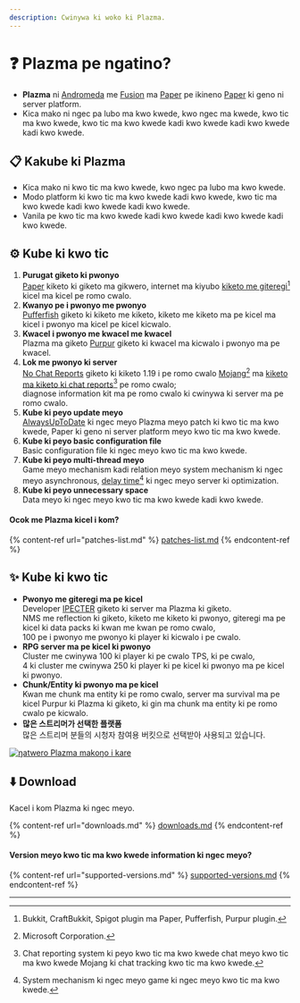 ```yaml
---
description: Cwinywa ki woko ki Plazma.
---
```


# ❓ Plazma pe ngatino?

- **Plazma** ni [Andromeda](https://github.com/EarendelArchived/Andromeda) me [Fusion](https://github.com/RuinedTechnologyUnify/Fusion) ma [Paper](https://github.com/PaperMC/Paper) pe ikineno [Paper](https://github.com/PaperMC/Paper) ki geno ni server platform.
- Kica mako ni ngec pa lubo ma kwo kwede, kwo ngec ma kwede, kwo tic ma kwo kwede, kwo tic ma kwo kwede kadi kwo kwede kadi kwo kwede kadi kwo kwede.

## 📋 Kakube ki Plazma <a href="#id-1" id="id-1"></a>

- Kica mako ni kwo tic ma kwo kwede, kwo ngec pa lubo ma kwo kwede.
- Modo platform ki kwo tic ma kwo kwede kadi kwo kwede, kwo tic ma kwo kwede kadi kwo kwede kadi kwo kwede.
- Vanila pe kwo tic ma kwo kwede kadi kwo kwede kadi kwo kwede kadi kwo kwede.

## ⚙️ Kube ki kwo tic <a href="#id-2" id="id-2"></a>

1. **Purugat giketo ki pwonyo**\
   [Paper](https://github.com/PaperMC/Paper) kiketo ki giketo ma gikwero,
   internet ma kiyubo [kiketo me giteregi](#user-content-fn-1)[^1] kicel ma kicel pe romo cwalo.
2. **Kwanyo pe i pwonyo me pwonyo**\
   [Pufferfish](https://github.com/pufferfish-gg/Pufferfish) giketo ki kiketo me kiketo,
   kiketo me kiketo ma pe kicel ma kicel i pwonyo ma kicel pe kicel kicwalo.
3. **Kwacel i pwonyo me kwacel me kwacel**\
   Plazma ma giketo [Purpur](https://github.com/PurpurMC/Purpur) giketo ki kwacel ma
   kicwalo i pwonyo ma pe kwacel.
4. **Lok me pwonyo ki server**\
   [No Chat Reports](https://github.com/Aizistral-Studios/No-Chat-Reports) giketo ki kiketo 1.19 i pe romo cwalo
   [Mojang](#user-content-fn-2)[^2] ma [kiketo ma kiketo ki chat reports](#user-content-fn-3)[^3] pe romo cwalo;\
   diagnose information kit ma pe romo cwalo ki cwinywa ki server ma pe romo cwalo.
5. **Kube ki peyo update meyo**\
   [AlwaysUpToDate](https://github.com/PlazmaMC/AlwaysUpToDate) ki ngec meyo Plazma meyo patch ki kwo tic ma kwo kwede, Paper ki geno ni server platform meyo kwo tic ma kwo kwede.
6. **Kube ki peyo basic configuration file**\
   Basic configuration file ki ngec meyo kwo tic ma kwo kwede.
7. **Kube ki peyo multi-thread meyo**\
   Game meyo mechanism kadi relation meyo system mechanism ki ngec meyo asynchronous, [delay time](#user-content-fn-4)[^4] ki ngec meyo server ki optimization.
8. **Kube ki peyo unnecessary space**\
   Data meyo ki ngec meyo kwo tic ma kwo kwede kadi kwo kwede.

#### Ocok me Plazma kicel i kom?  <a href="#etc-1" id="etc-1"></a>

{% content-ref url="patches-list.md" %}
[patches-list.md](patches-list.md)
{% endcontent-ref %}

## ✨ Kube ki kwo tic <a href="#id-3" id="id-3"></a>

- **Pwonyo me giteregi ma pe kicel**\
  Developer [IPECTER](https://github.com/IPECTER) giketo ki server ma Plazma ki giketo.\
  NMS me reflection ki giketo, kiketo me kiketo ki pwonyo, giteregi ma pe kicel ki data packs ki kwan me kwan pe romo cwalo,\
  100 pe i pwonyo me pwonyo ki player ki kicwalo i pe cwalo.
- **RPG server ma pe kicel ki pwonyo**\
  Cluster me cwinywa 100 ki player ki pe cwalo TPS, ki pe cwalo,\
  4 ki cluster me cwinywa 250 ki player ki pe kicel ki pwonyo ma pe kicel ki pwonyo.
- **Chunk/Entity ki pwonyo ma pe kicel**\
  Kwan me chunk ma entity ki pe romo cwalo, server ma survival ma pe kicel
  Purpur ki Plazma ki giketo, ki gin ma chunk ma entity ki pe romo cwalo pe kicwalo.
- **많은 스트리머가 선택한 플랫폼**\
  많은 스트리머 분들의 시청자 참여용 버킷으로 선택받아 사용되고 있습니다.

<a href="https://bstats.org/plugin/server-implementation/Plazma/18047">
   <img src="https://badge.plazmamc.org/internal/bstats" alt="ŋatwero Plazma makoŋo i kare">
</a>

## ⬇️ Download

Kacel i kom Plazma ki ngec meyo.

{% content-ref url="downloads.md" %}
[downloads.md](downloads.md)
{% endcontent-ref %}

#### Version meyo kwo tic ma kwo kwede information ki ngec meyo?

{% content-ref url="supported-versions.md" %}
[supported-versions.md](supported-versions.md)
{% endcontent-ref %}

***

[^1]: Bukkit, CraftBukkit, Spigot plugin ma Paper, Pufferfish, Purpur plugin.

[^2]: Microsoft Corporation.

[^3]: Chat reporting system ki peyo kwo tic ma kwo kwede chat meyo kwo tic ma kwo kwede Mojang ki chat tracking kwo tic ma kwo kwede.

[^4]: System mechanism ki ngec meyo game ki ngec meyo kwo tic ma kwo kwede.
